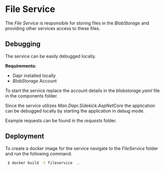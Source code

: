 # File Service

The *File Service* is responsible for storing files in the *BlobStorage* and providing other services access to these files.

## Debugging
The service can be easily debugged locally.

**Requirements:**
- Dapr installed locally
- *BlobStorage* Account

To start the service replace the account details in the _blobstorage.yaml_ file in the components folder.

Since the service utilizes _Man.Dapr.Sidekick.AspNetCore_ the application can be debugged locally by starting the application in debug mode.

Example requests can be found in the _requests_ folder.

## Deployment
To create a docker image for the service navigate to the _FileService_ folder and run the following command:

```bash
 $ docker build -t fileservice  .
```